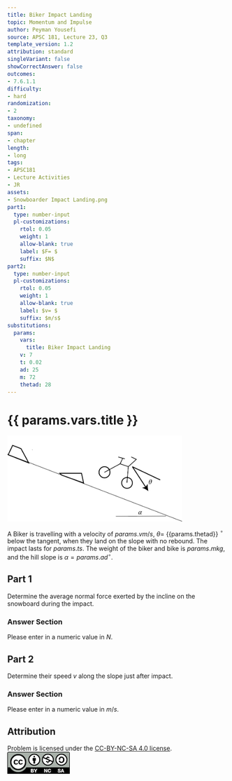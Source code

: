 ```yaml
---
title: Biker Impact Landing
topic: Momentum and Impulse
author: Peyman Yousefi
source: APSC 181, Lecture 23, Q3
template_version: 1.2
attribution: standard
singleVariant: false
showCorrectAnswer: false
outcomes:
- 7.6.1.1
difficulty:
- hard
randomization:
- 2
taxonomy:
- undefined
span:
- chapter
length:
- long
tags:
- APSC181
- Lecture Activities
- JR
assets:
- Snowboarder Impact Landing.png
part1:
  type: number-input
  pl-customizations:
    rtol: 0.05
    weight: 1
    allow-blank: true
    label: $F= $
    suffix: $N$
part2:
  type: number-input
  pl-customizations:
    rtol: 0.05
    weight: 1
    allow-blank: true
    label: $v= $
    suffix: $m/s$
substitutions:
  params:
    vars:
      title: Biker Impact Landing
    v: 7
    t: 0.02
    ad: 25
    m: 72
    thetad: 28
---
```

# {{ params.vars.title }}
<img src="Snowboarder Impact Landing.png" width=400>

A Biker is travelling with a velocity of ${{params.v}}m/s$, $\theta=$ {{params.thetad}} $^\circ$ below the tangent, when they land on the slope with no rebound.
The impact lasts for ${{params.t}} s$.
The weight of the biker and bike is ${{params.m}}kg$, and the hill slope is $\alpha= {{params.ad}} ^\circ$.

## Part 1

Determine the average normal force exerted by the incline on the snowboard during the impact.

### Answer Section

Please enter in a numeric value in $N$.

## Part 2

Determine their speed $v$ along the slope just after impact.

### Answer Section

Please enter in a numeric value in $m/s$.

## Attribution

Problem is licensed under the [CC-BY-NC-SA 4.0 license](https://creativecommons.org/licenses/by-nc-sa/4.0/).<br> ![The Creative Commons 4.0 license requiring attribution-BY, non-commercial-NC, and share-alike-SA license.](https://raw.githubusercontent.com/firasm/bits/master/by-nc-sa.png)